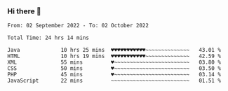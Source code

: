 ### Hi there 👋

<!--
**Sara-Pak/Sara-Pak** is a ✨ _special_ ✨ repository because its `README.md` (this file) appears on your GitHub profile.

Here are some ideas to get you started:

- 🔭 I’m currently working on ...
- 🌱 I’m currently learning ...
- 👯 I’m looking to collaborate on ...
- 🤔 I’m looking for help with ...
- 💬 Ask me about ...
- 📫 How to reach me: ...
- 😄 Pronouns: ...
- ⚡ Fun fact: ...
-->

<!--START_SECTION:waka-->

```text
From: 02 September 2022 - To: 02 October 2022

Total Time: 24 hrs 14 mins

Java             10 hrs 25 mins  ♥♥♥♥♥♥♥♥♥♥♥~~~~~~~~~~~~~~   43.01 %
HTML             10 hrs 19 mins  ♥♥♥♥♥♥♥♥♥♥♥~~~~~~~~~~~~~~   42.59 %
XML              55 mins         ♥~~~~~~~~~~~~~~~~~~~~~~~~   03.80 %
CSS              50 mins         ♥~~~~~~~~~~~~~~~~~~~~~~~~   03.50 %
PHP              45 mins         ♥~~~~~~~~~~~~~~~~~~~~~~~~   03.14 %
JavaScript       22 mins         ~~~~~~~~~~~~~~~~~~~~~~~~~   01.51 %
```

<!--END_SECTION:waka-->
